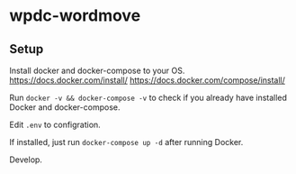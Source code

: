 # wpdc-wordmove

## Setup

Install docker and docker-compose to your OS.
https://docs.docker.com/install/
https://docs.docker.com/compose/install/

Run `docker -v && docker-compose -v` to check if you already have installed Docker and docker-compose.

Edit `.env` to configration.

If installed, just run `docker-compose up -d` after running Docker.

Develop.